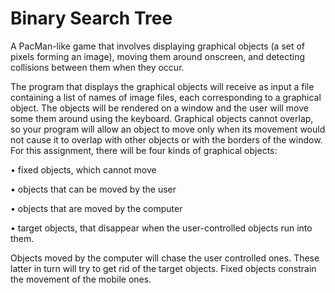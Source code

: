 # Binary Search Tree

A PacMan-like game that involves displaying graphical objects (a set of pixels forming an image), moving them around onscreen, and detecting collisions between them when they occur.

The program that displays the graphical objects will receive as input a file containing a list of names of image files, each corresponding to a graphical object. The objects will be rendered on a window and the user will move some them around using the keyboard. Graphical objects cannot overlap, so your program will allow an object to move only when its movement would not cause it to overlap with other objects or with the borders of the window. For this assignment, there will be four kinds of graphical objects:

• fixed objects, which cannot move

• objects that can be moved by the user

• objects that are moved by the computer

• target objects, that disappear when the user-controlled objects run into them.

Objects moved by the computer will chase the user controlled ones. These latter in turn will try to get rid of the target objects. Fixed objects constrain the movement of the mobile ones.
